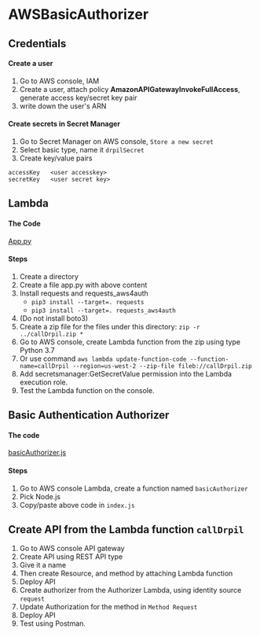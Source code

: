 
# AWSBasicAuthorizer
## Credentials
#### Create a user
1. Go to AWS console, IAM
2. Create a user, attach policy **AmazonAPIGatewayInvokeFullAccess**, generate access key/secret key pair
3. write down the user's ARN

#### Create secrets in Secret Manager
1. Go to Secret Manager on AWS console, `Store a new secret`
2. Select basic type, name it `drpilSecret`
3. Create key/value pairs
```
accessKey	<user accesskey>
secretKey	<user secret key>
```

## Lambda
#### The Code
[App.py](app.py)

#### Steps
1. Create a directory
2. Create a file app.py with above content
3. Install requests and requests_aws4auth 
   * `pip3 install --target=. requests`
   * `pip3 install --target=. requests_aws4auth`
5. (Do not install boto3)
6. Create a zip file for the files under this directory: `zip -r ../callDrpil.zip *`
7. Go to AWS console, create Lambda function from the zip  using type Python 3.7
8. Or use command `aws lambda update-function-code --function-name=callDrpil --region=us-west-2 --zip-file fileb://callDrpil.zip`
9. Add secretsmanager:GetSecretValue permission into the Lambda execution role.
10. Test the Lambda function on the console.

## Basic Authentication Authorizer
#### The code
[basicAuthorizer.js](basicAuthorizer.js)

#### Steps
1. Go to AWS console Lambda, create a function named `basicAuthorizer`
2. Pick Node.js
3. Copy/paste above code in `index.js`

## Create API from the Lambda function `callDrpil`
1. Go to AWS console API gateway
2. Create API using REST API type
3. Give it a name
4. Then create Resource, and method by attaching Lambda function
5. Deploy API
6. Create authorizer from the Authorizer Lambda, using identity source `request`
7. Update Authorization for the method in `Method Request`
8. Deploy API
9. Test using Postman.

